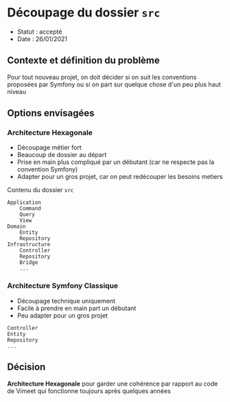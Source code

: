 # Découpage du dossier `src`

- Statut : accepté
- Date : 26/01/2021

## Contexte et définition du problème

Pour tout nouveau projet, on doit décider si on suit les conventions proposées par Symfony ou si on part sur quelque chose d'un peu plus haut niveau

## Options envisagées

### Architecture Hexagonale

- Découpage métier fort
- Beaucoup de dossier au départ
- Prise en main plus compliqué par un débutant (car ne respecte pas la convention Symfony)
- Adapter pour un gros projet, car on peut redécouper les besoins metiers

Contenu du dossier `src`

```
Application
    Command
    Query
    View
Domain
    Entity
    Repository
Infrastructure
    Controller
    Repository
    Bridge
    ...
```

### Architecture Symfony Classique

- Découpage technique uniquement
- Facile à prendre en main part un débutant
- Peu adapter pour un gros projet

```
Controller
Entity
Repository
...
```

## Décision 

**Architecture Hexagonale** pour garder une cohérence par rapport au code de Vimeet qui fonctionne toujours après quelques années

